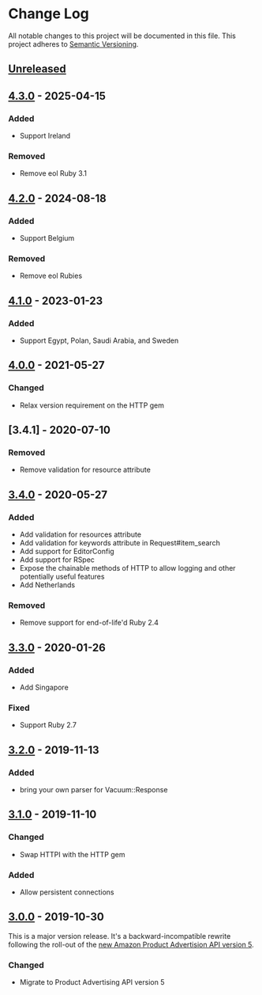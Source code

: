 # Change Log

All notable changes to this project will be documented in this file.
This project adheres to [Semantic Versioning](http://semver.org/).

## [Unreleased]

## [4.3.0] - 2025-04-15

### Added

- Support Ireland

### Removed

- Remove eol Ruby 3.1

## [4.2.0] - 2024-08-18

### Added

- Support Belgium

### Removed

- Remove eol Rubies

## [4.1.0] - 2023-01-23

### Added

- Support Egypt, Polan, Saudi Arabia, and Sweden

## [4.0.0] - 2021-05-27

### Changed

- Relax version requirement on the HTTP gem

## [3.4.1] - 2020-07-10

### Removed

- Remove validation for resource attribute

## [3.4.0] - 2020-05-27

### Added

- Add validation for resources attribute
- Add validation for keywords attribute in Request#item_search
- Add support for EditorConfig
- Add support for RSpec
- Expose the chainable methods of HTTP to allow logging and other potentially useful features
- Add Netherlands

### Removed

- Remove support for end-of-life'd Ruby 2.4

## [3.3.0] - 2020-01-26

### Added

- Add Singapore

### Fixed

- Support Ruby 2.7

## [3.2.0] - 2019-11-13

### Added

- bring your own parser for Vacuum::Response

## [3.1.0] - 2019-11-10

### Changed

- Swap HTTPI with the HTTP gem

### Added

- Allow persistent connections

## [3.0.0] - 2019-10-30

This is a major version release. It's a backward-incompatible rewrite following the roll-out of the [new Amazon Product Advertision API version 5](https://webservices.amazon.com/paapi5/documentation/migration-guide.html).

### Changed

- Migrate to Product Advertising API version 5

[Unreleased]: https://github.com/hakanensari/vacuum/compare/v4.3.0...HEAD
[4.3.0]: https://github.com/hakanensari/vacuum/compare/v4.2.0...v4.3.0
[4.2.0]: https://github.com/hakanensari/vacuum/compare/v4.1.0...v4.2.0
[4.1.0]: https://github.com/hakanensari/vacuum/compare/v4.0.0...v4.1.0
[4.0.0]: https://github.com/hakanensari/vacuum/compare/v3.4.0...v4.0.0
[3.4.0]: https://github.com/hakanensari/vacuum/compare/v3.3.0...v3.4.0
[3.3.0]: https://github.com/hakanensari/vacuum/compare/v3.2.0...v3.3.0
[3.2.0]: https://github.com/hakanensari/vacuum/compare/v3.1.0...v3.2.0
[3.1.0]: https://github.com/hakanensari/vacuum/compare/v3.0.0...v3.1.0
[3.0.0]: https://github.com/hakanensari/vacuum/compare/v2.2.0...v3.0.0
